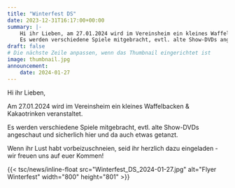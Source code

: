 ```yaml
---
title: "Winterfest DS"
date: 2023-12-31T16:17:00+00:00
summary: |-
    Hi ihr Lieben, am 27.01.2024 wird im Vereinsheim ein kleines Waffelbacken & Kakaotrinken veranstaltet.
    Es werden verschiedene Spiele mitgebracht, evtl. alte Show-DVDs angeschaut und sicherlich hier und da auch etwas getanzt.
draft: false
# Die nächste Zeile anpassen, wenn das Thumbnail eingerichtet ist
image: thumbnail.jpg
announcement:
    date: 2024-01-27
---
```


Hi ihr Lieben,

Am 27.01.2024 wird im Vereinsheim ein kleines Waffelbacken & Kakaotrinken veranstaltet.

Es werden verschiedene Spiele mitgebracht, evtl. alte Show-DVDs angeschaut und sicherlich hier und da auch etwas getanzt.

Wenn ihr Lust habt vorbeizuschneien, seid ihr herzlich dazu eingeladen - wir freuen uns auf euer Kommen!


<!-- Das ist ein einzelnes Bild: -->
{{< tsc/news/inline-float src="Winterfest_DS_2024-01-27.jpg" alt="Flyer Winterfest" width="800" height="801" >}}

